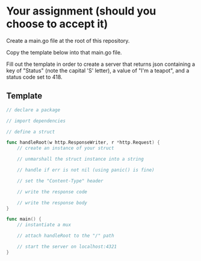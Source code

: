 # Your assignment (should you choose to accept it)

Create a main.go file at the root of this repository.

Copy the template below into that main.go file.

Fill out the template in order to create a server that returns json containing
a key of "Status" (note the capital 'S' letter), a value of "I'm a teapot", and a status code set to 418.

## Template

```go
// declare a package

// import dependencies

// define a struct

func handleRoot(w http.ResponseWriter, r *http.Request) {
	// create an instance of your struct

	// unmarshall the struct instance into a string

	// handle if err is not nil (using panic() is fine)

	// set the "Content-Type" header

	// write the response code

	// write the response body
}

func main() {
	// instantiate a mux

	// attach handleRoot to the "/" path

	// start the server on localhost:4321
}
```
